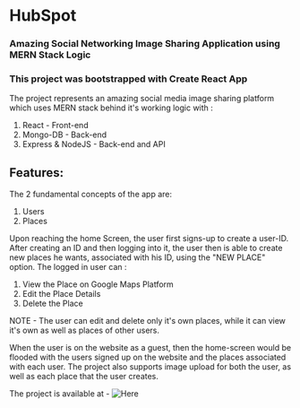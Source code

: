 # HubSpot
### Amazing Social Networking Image Sharing Application using MERN Stack Logic
### This project was bootstrapped with Create React App

The project represents an amazing social media image sharing platform which uses MERN stack behind it's working logic with :
1. React - Front-end
2. Mongo-DB - Back-end
3. Express & NodeJS - Back-end and API

## Features:
The 2 fundamental concepts of the app are:
1. Users
2. Places

Upon reaching the home Screen, the user first signs-up to create a user-ID. After creating an ID and then logging into it, the user then is able to create new places he wants, associated with his ID, using the "NEW PLACE" option. The logged in user can :
1. View the Place on Google Maps Platform
2. Edit the Place Details
3. Delete the Place

NOTE - The user can edit and delete only it's own places, while it can view it's own as well as places of other users.

When the user is on the website as a guest, then the home-screen would be flooded with the users signed up on the website and the places associated with each user. The project also supports image upload for both the user, as well as each place that the user creates.

The project is available at - ![Here](spot-project-323911.web.app)
